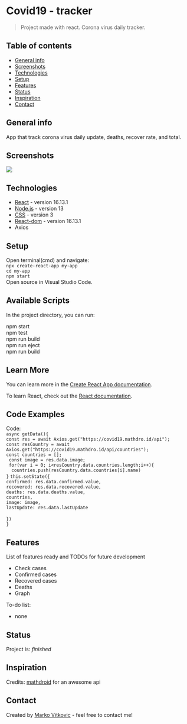 # Covid19 - tracker
> Project made with react. Corona virus daily tracker. 

## Table of contents
* [General info](#general-info)
* [Screenshots](#screenshots)
* [Technologies](#technologies)
* [Setup](#setup)
* [Features](#features)
* [Status](#status)
* [Inspiration](#inspiration)
* [Contact](#contact)

## General info
App that track corona virus daily update, deaths, recover rate, and total. 

## Screenshots
![](https://github.com/MarkoVitkovic/react-covid19dashboard/blob/master/img.png)

## Technologies
* [React](https://reactjs.org/docs/getting-started.html) - version 16.13.1
* [Node.js](https://nodejs.org/en/docs/) - version 13
* [CSS](https://devdocs.io/css/) - version 3
* [React-dom](https://github.com/facebook/react) - version 16.13.1
* Axios


## Setup
Open terminal(cmd) and navigate:</br>
`npx create-react-app my-app`</br>
`cd my-app`</br>
`npm start`</br>
Open source in Visual Studio Code.

## Available Scripts

In the project directory, you can run:

npm start</br>
npm test</br>
npm run build</br>
npm run eject</br>
npm run build

## Learn More

You can learn more in the [Create React App documentation](https://facebook.github.io/create-react-app/docs/getting-started).

To learn React, check out the [React documentation](https://reactjs.org/).

## Code Examples
Code:</br>
`async getData(){`</br>
        `const res = await Axios.get("https://covid19.mathdro.id/api");`</br>
        `const resCountry = await Axios.get("https://covid19.mathdro.id/api/countries");`</br>
        `const countries = [];`</br>
       ` const image = res.data.image;`</br>
       ` for(var i = 0; i<resCountry.data.countries.length;i++){`</br>
          `  countries.push(resCountry.data.countries[i].name)`</br>
        `}`
        `this.setState({`</br>
            `confirmed: res.data.confirmed.value,`</br>
            `recovered: res.data.recovered.value,`</br>
            `deaths: res.data.deaths.value,`  </br>
            `countries,`</br>
            `image: image,`</br>
            `lastUpdate: res.data.lastUpdate`       </br>   
        `})`</br>
    `}`</br>

## Features
List of features ready and TODOs for future development
* Check cases
* Confirmed cases
* Recovered cases
* Deaths
* Graph

To-do list:
* none

## Status
Project is: _finished_

## Inspiration
Credits: [mathdroid](https://github.com/mathdroid/covid-19-api) for an awesome api

## Contact
Created by [Marko Vitkovic](https://github.com/MarkoVitkovic) - feel free to contact me!
